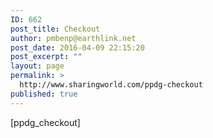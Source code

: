 ```yaml
---
ID: 662
post_title: Checkout
author: pmbenp@earthlink.net
post_date: 2016-04-09 22:15:20
post_excerpt: ""
layout: page
permalink: >
  http://www.sharingworld.com/ppdg-checkout
published: true
---
```

[ppdg_checkout]